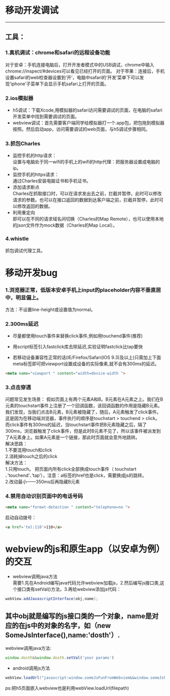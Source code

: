 # 移动开发调试
---
## 工具：   
### 1.真机调试：chrome和safari的远程设备功能     
对于安卓：手机连接电脑后，打开开发者模式中的USB调试，chrome中输入chrome://inspect/#devices可以看见已经打开的页面。
对于苹果：连接后，手机设置safari的web检查器设置到‘开’，电脑中safari的‘开发’菜单下可以发现‘iphone’子菜单下会显示手机safari上打开的页面。  
### 2.ios模拟器   
- h5调试：下载Xcode,用模拟器的safari访问需要调试的页面，在电脑的safari开发菜单中找到需要调试的页面。    
- webview调试：首先需要客户端同学给模拟器打一个.app包，把包拖到模拟器按照。然后启动app，访问需要调试的web页面，与h5调试步骤相同。
### 3.抓包Charles   
- 监控手机的http请求：    
设置与电脑处于同一wifi的手机上的wifi的http代理：把服务器设置成电脑的ip。
- 监控手机的https请求：    
通过Charles安装电脑证书和手机证书。
- 添加请求断点    
Charles在抓取接口时，可以在请求发出去之前，拦截并暂停，此时可以修改请求的参数。也可以在接口返回的数据到达客户端之前，拦截并暂停，此时可以修改返回的数据。
- 利用重定向    
即可以在不同的请求域名间切换（Charles的Map Remote），也可以使用本地的json文件作为mock数据（Charles的Map Local）。   
### 4.whistle   
抓包调试代理工具。   
# 移动开发bug   
### 1.浏览器正常，低版本安卓手机上input的placeholder内容不垂直居中，明显偏上。   
方法：不设置line-height或设置值为normal。  
### 2.300ms延迟   
- 尽量都使用touch事件来替换click事件,例如用touchend事件(推荐)   

- 用script标签引入fastclick库去除延迟,实验证明fastclick比tap要快

- 若移动设备兼容性正常的话(IE/Firefox/Safari(IOS 9.3)及以上)只需加上下面meta标签即可把viewport设置成设备的实际像素,就不会有300ms的延迟。   
```html
<meta name="viewport " content="width=device-width ">   
```  
### 3.点击穿透
问题常见发生场景： 假如页面上有两个元素A和B。B元素在A元素之上。我们在B元素的touchstart事件上注册了一个回调函数，该回调函数的作用是隐藏B元素。我们发现，当我们点击B元素，B元素被隐藏了，随后，A元素触发了click事件。   
这是因为在移动端浏览器，事件执行的顺序是touchstart > touchend > click。   
而click事件有300ms的延迟，当touchstart事件把B元素隐藏之后，隔了300ms，浏览器触发了click事件，但是此时B元素不见了，所以该事件被派发到了A元素身上。如果A元素是一个链接，那此时页面就会意外地跳转。   
解决思路：   
1.不要混用touch和click    
2.消耗掉touch之后的click   
解决方法：    
1.只用touch。   把页面内所有click全部换成touch事件（ touchstart 、’touchend’、’tap’），注意：a标签的href也是click，需要换成js的跳转。    
2.改动最小——350ms后再隐藏B元素    
### 4.禁用自动识别页面中的电话号码    
```html  
<meta name="format-detection " content="telephone=no ">   
```
启动自动拨号：  
```html  
<a href='tel:110'>110</a>
```   
# webview的js和原生app（以安卓为例）的交互   
- webview调用java方法    
需要1.先在Android编写java代码允许webview加载js，2.然后编写js接口类,这个接口类有setVal()方法，3.再给webview添加js代码：   
```java   
webView.addJavascriptInterface(obj,name);
```     
其中obj就是编写的js接口类的一个对象，name是对应的在js中的对象的名字，如（new SomeJsInterface(),name:'dosth'）.   
---   
webview调用java方法:   
```javascript   
window.dosth&&window.dosth.setVal('your params')
```
- android调用js方法  
```java   
webView.loadUrl("javascript:window.someJsFunFromWebviem&&window.someJsFunFromWebviem("+params+")");
```     
ps:把h5页面嵌入webview也是利用webView.loadUrl(filepath)
